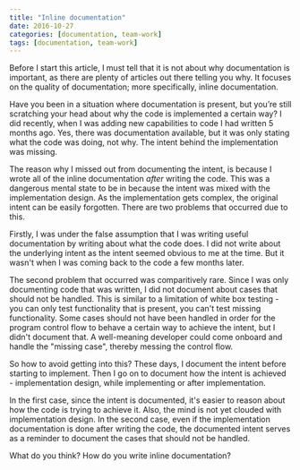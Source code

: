 ```yaml
---
title: "Inline documentation"
date: 2016-10-27
categories: [documentation, team-work]
tags: [documentation, team-work]
---
```

Before I start this article, I must tell that it is not about why documentation is important, as there are plenty of articles out there telling you why. It focuses on the quality of documentation; more specifically, inline documentation.

Have you been in a situation where documentation is present, but you’re still scratching your head about why the code is implemented a certain way? I did recently, when I was adding new capabilities to code I had written 5 months ago. Yes, there was documentation available, but it was only stating what the code was doing, not why. The intent behind the implementation was missing.

The reason why I missed out from documenting the intent, is because I wrote all of the inline documentation *after* writing the code. This was a dangerous mental state to be in because the intent was mixed with the implementation design. As the implementation gets complex, the original intent can be easily forgotten. There are two problems that occurred due to this.

Firstly, I was under the false assumption that I was writing useful documentation by writing about what the code does. I did not write about the underlying intent as the intent seemed obvious to me at the time. But it wasn't when I was coming back to the code a few months later.

The second problem that occurred was comparitively rare. Since I was only documenting code that was written, I did not document about cases that should not be handled. This is similar to a limitation of white box testing - you can only test functionality that is present, you can't test missing functionality. Some cases should not have been handled in order for the program control flow to behave a certain way to achieve the intent, but I didn't document that. A well-meaning developer could come onboard and handle the "missing case", thereby messing the control flow.

So how to avoid getting into this? These days, I document the intent before starting to implement. Then I go on to document how the intent is achieved - implementation design, while implementing or after implementation.

In the first case, since the intent is documented, it's easier to reason about how the code is trying to achieve it. Also, the mind is not yet clouded with implementation design. In the second case, even if the implementation documentation is done after writing the code, the documented intent serves as a reminder to document the cases that should not be handled.

What do you think? How do you write inline documentation?

